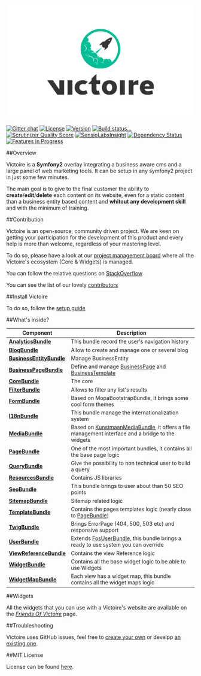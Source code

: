 ![Victoire](Media/victoire.png)

[![Gitter chat](https://badges.gitter.im/Victoire/Victoire.png)](https://gitter.im/Victoire/victoire)
[![License](https://img.shields.io/packagist/l/Victoire/Victoire.svg)](https://packagist.org/packages/Victoire/Victoire)
[![Version](https://img.shields.io/packagist/v/Victoire/Victoire.svg)](https://packagist.org/packages/Victoire/Victoire)
[![Build status...](https://img.shields.io/travis/Victoire/victoire/master.svg)](http://travis-ci.org/Victoire/victoire)
[![Scrutinizer Quality Score](https://img.shields.io/scrutinizer/g/Victoire/Victoire.svg)](https://scrutinizer-ci.com/g/Victoire/victoire/)
[![SensioLabsInsight](https://insight.sensiolabs.com/projects/d5307bf2-eac4-43db-bd49-dd9e85e360a5/mini.png)](https://insight.sensiolabs.com/projects/d5307bf2-eac4-43db-bd49-dd9e85e360a5)
[![Dependency Status](https://www.versioneye.com/php/victoire:victoire/badge.svg)](https://www.versioneye.com/php/victoire:victoire)
[![Features in Progress](https://badge.waffle.io/Victoire/victoire.svg?label=In%20Progress&title=In%20Progress)](http://waffle.io/Victoire/victoire)

##Overview

Victoire is a **Symfony2** overlay integrating a business aware cms and a large panel of web marketing tools.
It can be setup in any symfony2 project in just some few minutes.

The main goal is to give to the final customer the ability to **create**/**edit**/**delete** each content on its website, even for a static content than a business entity based content and **whitout any development skill** and with the minimum of training.

##Contribution

Victoire is an open-source, community driven project.
We are keen on getting your participation for the development of this product and every help is more than welcome, regardless of your mastering level.

To do so, please have a look at our [project management board](http://waffle.io/Victoire/victoire) where all the Victoire's ecosystem (Core & Widgets) is managed.

You can follow the relative questions on [StackOverflow](http://stackoverflow.com/questions/tagged/victoire)

You can see the list of our lovely [contributors](https://github.com/Victoire/Victoire/contributors)

##Install Victoire

To do so, follow the [setup guide](http://github.com/Victoire/victoire/blob/master/Bundle/CoreBundle/Resources/doc/SETUP.md)

##What's inside?

Component | Description
------------ | -------------
[**AnalyticsBundle**][5] | This bundle record the user's navigation history
[**BlogBundle**][2] | Allow to create and manage one or several blog
[**BusinessEntityBundle**][3] | Manage BusinessEntity
[**BusinessPageBundle**][4] | Define and manage [BusinessPage][18] and [BusinessTemplate][19]
[**CoreBundle**][1] | The core
[**FilterBundle**][23] | Allows to filter any list's results
[**FormBundle**][6] | Based on MopaBootstrapBundle, it brings some cool form themes
[**I18nBundle**][17] | This bundle manage the internationalization system
[**MediaBundle**][7] | Based on [KunstmaanMediaBundle][21], it offers a file management interface and a bridge to the widgets
[**PageBundle**][8] | One of the most important bundles, it contains all the base page logic
[**QueryBundle**][9] | Give the possibility to non technical user to build a query
[**ResourcesBundle**][24] | Contains JS libraries
[**SeoBundle**][10] | This bundle brings to user about than 50 SEO points
[**SitemapBundle**][20] | Sitemap related logic
[**TemplateBundle**][11] | Contains the pages templates logic (nearly close to [PageBundle][22])
[**TwigBundle**][13] | Brings ErrorPage (404, 500, 503 etc) and responsive support
[**UserBundle**][14] | Extends [FosUserBundle][12], this bundle brings a ready to use system you can override
[**ViewReferenceBundle**][25] | Contains the view Reference logic
[**WidgetBundle**][15] | Contains all the base widget logic to be able to use Widgets
[**WidgetMapBundle**][16] | Each view has a widget map, this bundle contains all the widget maps logic

##Widgets

All the widgets that you can use with a Victoire's website are available on the *[Friends Of Victoire](https://github.com/FriendsOfVictoire)* page.

##Troubleshooting

Victoire uses GitHub issues, feel free to [create your own](https://github.com/victoire/victoire/issues/new) or develpp [an existing one](https://github.com/victoire/victoire/issues).

##MIT License

License can be found [here](http://github.com/victoire/victoire/blob/master/license.md).




[1]:  http://github.com/victoire/victoire/blob/master/Bundle/CoreBundle/README.md
[2]:  http://github.com/victoire/victoire/blob/master/Bundle/BlogBundle/README.md
[3]:  http://github.com/victoire/victoire/blob/master/Bundle/BusinessEntityBundle/README.md
[4]:  http://github.com/victoire/victoire/blob/master/Bundle/BusinessPageBundle/README.md
[5]:  http://github.com/victoire/victoire/blob/master/Bundle/AnalyticsBundle/README.md
[6]:  http://github.com/victoire/victoire/blob/master/Bundle/FormBundle/README.md
[7]:  http://github.com/victoire/victoire/blob/master/Bundle/MediaBundle/README.md
[8]:  http://github.com/victoire/victoire/blob/master/Bundle/PageBundle/README.md
[9]:  http://github.com/victoire/victoire/blob/master/Bundle/QueryBundle/README.md
[10]: http://github.com/victoire/victoire/blob/master/Bundle/SeoBundle/README.md
[11]: http://github.com/victoire/victoire/blob/master/Bundle/TemplateBundle/README.md
[12]: http://github.com/FriendsOfSymfony/FOSUserBundle
[13]: http://github.com/victoire/victoire/blob/master/Bundle/TwigBundle/README.md
[14]: http://github.com/victoire/victoire/blob/master/Bundle/UserBundle/README.md
[15]: http://github.com/victoire/victoire/blob/master/Bundle/WidgetBundle/README.md
[16]: http://github.com/victoire/victoire/blob/master/Bundle/WidgetMapBundle/README.md
[17]: http://github.com/victoire/victoire/blob/master/Bundle/I18nBundle/README.md
[18]: http://github.com/victoire/victoire/blob/master/Bundle/BusinessPageBundle/Resources/doc/BusinessPage.md
[19]: http://github.com/victoire/victoire/blob/master/Bundle/BusinessPageBundle/Resources/doc/BusinessTemplate.md
[20]: http://github.com/victoire/victoire/blob/master/Bundle/SitemapBundle/README.md
[21]: http://github.com/Kunstmaan/KunstmaanMediaBundle
[22]: http://github.com/victoire/victoire/blob/master/Bundle/PageBundle
[23]: http://github.com/victoire/victoire/blob/master/Bundle/FilterBundle/README.md
[24]: http://github.com/victoire/victoire/blob/master/Bundle/ResourcesBundle/README.md
[25]: http://github.com/victoire/victoire/blob/master/Bundle/ViewReferenceBundle/README.md
